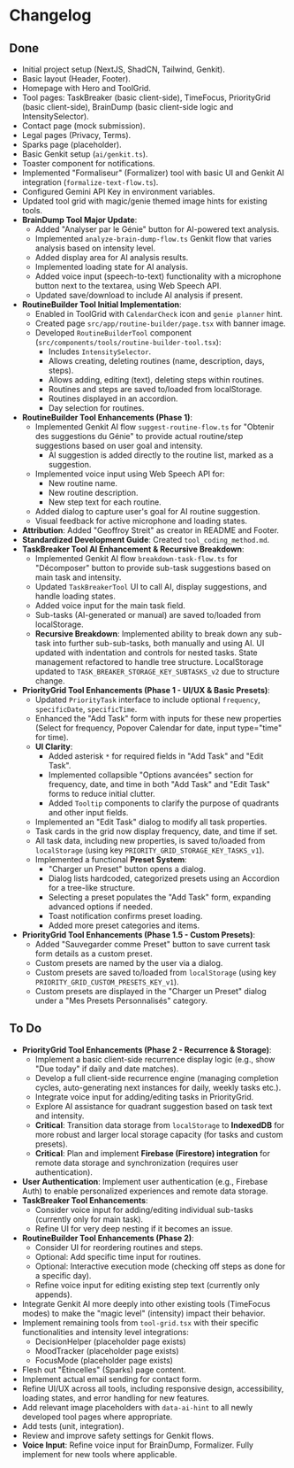 
# Changelog

## Done

- Initial project setup (NextJS, ShadCN, Tailwind, Genkit).
- Basic layout (Header, Footer).
- Homepage with Hero and ToolGrid.
- Tool pages: TaskBreaker (basic client-side), TimeFocus, PriorityGrid (basic client-side), BrainDump (basic client-side logic and IntensitySelector).
- Contact page (mock submission).
- Legal pages (Privacy, Terms).
- Sparks page (placeholder).
- Basic Genkit setup (`ai/genkit.ts`).
- Toaster component for notifications.
- Implemented "Formaliseur" (Formalizer) tool with basic UI and Genkit AI integration (`formalize-text-flow.ts`).
- Configured Gemini API Key in environment variables.
- Updated tool grid with magic/genie themed image hints for existing tools.
- **BrainDump Tool Major Update**:
    - Added "Analyser par le Génie" button for AI-powered text analysis.
    - Implemented `analyze-brain-dump-flow.ts` Genkit flow that varies analysis based on intensity level.
    - Added display area for AI analysis results.
    - Implemented loading state for AI analysis.
    - Added voice input (speech-to-text) functionality with a microphone button next to the textarea, using Web Speech API.
    - Updated save/download to include AI analysis if present.
- **RoutineBuilder Tool Initial Implementation**:
    - Enabled in ToolGrid with `CalendarCheck` icon and `genie planner` hint.
    - Created page `src/app/routine-builder/page.tsx` with banner image.
    - Developed `RoutineBuilderTool` component (`src/components/tools/routine-builder-tool.tsx`):
        - Includes `IntensitySelector`.
        - Allows creating, deleting routines (name, description, days, steps).
        - Allows adding, editing (text), deleting steps within routines.
        - Routines and steps are saved to/loaded from localStorage.
        - Routines displayed in an accordion.
        - Day selection for routines.
- **RoutineBuilder Tool Enhancements (Phase 1)**:
    - Implemented Genkit AI flow `suggest-routine-flow.ts` for "Obtenir des suggestions du Génie" to provide actual routine/step suggestions based on user goal and intensity.
        - AI suggestion is added directly to the routine list, marked as a suggestion.
    - Implemented voice input using Web Speech API for:
        - New routine name.
        - New routine description.
        - New step text for each routine.
    - Added dialog to capture user's goal for AI routine suggestion.
    - Visual feedback for active microphone and loading states.
- **Attribution**: Added "Geoffroy Streit" as creator in README and Footer.
- **Standardized Development Guide**: Created `tool_coding_method.md`.
- **TaskBreaker Tool AI Enhancement & Recursive Breakdown**:
    - Implemented Genkit AI flow `breakdown-task-flow.ts` for "Décomposer" button to provide sub-task suggestions based on main task and intensity.
    - Updated `TaskBreakerTool` UI to call AI, display suggestions, and handle loading states.
    - Added voice input for the main task field.
    - Sub-tasks (AI-generated or manual) are saved to/loaded from localStorage.
    - **Recursive Breakdown**: Implemented ability to break down any sub-task into further sub-sub-tasks, both manually and using AI. UI updated with indentation and controls for nested tasks. State management refactored to handle tree structure. LocalStorage updated to `TASK_BREAKER_STORAGE_KEY_SUBTASKS_v2` due to structure change.
- **PriorityGrid Tool Enhancements (Phase 1 - UI/UX & Basic Presets)**:
    - Updated `PriorityTask` interface to include optional `frequency`, `specificDate`, `specificTime`.
    - Enhanced the "Add Task" form with inputs for these new properties (Select for frequency, Popover Calendar for date, input type="time" for time).
    - **UI Clarity**:
        - Added asterisk `*` for required fields in "Add Task" and "Edit Task".
        - Implemented collapsible "Options avancées" section for frequency, date, and time in both "Add Task" and "Edit Task" forms to reduce initial clutter.
        - Added `Tooltip` components to clarify the purpose of quadrants and other input fields.
    - Implemented an "Edit Task" dialog to modify all task properties.
    - Task cards in the grid now display frequency, date, and time if set.
    - All task data, including new properties, is saved to/loaded from `localStorage` (using key `PRIORITY_GRID_STORAGE_KEY_TASKS_v1`).
    - Implemented a functional **Preset System**:
        - "Charger un Preset" button opens a dialog.
        - Dialog lists hardcoded, categorized presets using an Accordion for a tree-like structure.
        - Selecting a preset populates the "Add Task" form, expanding advanced options if needed.
        - Toast notification confirms preset loading.
        - Added more preset categories and items.
- **PriorityGrid Tool Enhancements (Phase 1.5 - Custom Presets)**:
    - Added "Sauvegarder comme Preset" button to save current task form details as a custom preset.
    - Custom presets are named by the user via a dialog.
    - Custom presets are saved to/loaded from `localStorage` (using key `PRIORITY_GRID_CUSTOM_PRESETS_KEY_v1`).
    - Custom presets are displayed in the "Charger un Preset" dialog under a "Mes Presets Personnalisés" category.

## To Do

- **PriorityGrid Tool Enhancements (Phase 2 - Recurrence & Storage)**:
    - Implement a basic client-side recurrence display logic (e.g., show "Due today" if daily and date matches).
    - Develop a full client-side recurrence engine (managing completion cycles, auto-generating next instances for daily, weekly tasks etc.).
    - Integrate voice input for adding/editing tasks in PriorityGrid.
    - Explore AI assistance for quadrant suggestion based on task text and intensity.
    - **Critical**: Transition data storage from `localStorage` to **IndexedDB** for more robust and larger local storage capacity (for tasks and custom presets).
    - **Critical**: Plan and implement **Firebase (Firestore) integration** for remote data storage and synchronization (requires user authentication).
- **User Authentication**: Implement user authentication (e.g., Firebase Auth) to enable personalized experiences and remote data storage.
- **TaskBreaker Tool Enhancements**:
    - Consider voice input for adding/editing individual sub-tasks (currently only for main task).
    - Refine UI for very deep nesting if it becomes an issue.
- **RoutineBuilder Tool Enhancements (Phase 2)**:
    - Consider UI for reordering routines and steps.
    - Optional: Add specific time input for routines.
    - Optional: Interactive execution mode (checking off steps as done for a specific day).
    - Refine voice input for editing existing step text (currently only appends).
- Integrate Genkit AI more deeply into other existing tools (TimeFocus modes) to make the "magic level" (intensity) impact their behavior.
- Implement remaining tools from `tool-grid.tsx` with their specific functionalities and intensity level integrations:
    - DecisionHelper (placeholder page exists)
    - MoodTracker (placeholder page exists)
    - FocusMode (placeholder page exists)
- Flesh out "Étincelles" (Sparks) page content.
- Implement actual email sending for contact form.
- Refine UI/UX across all tools, including responsive design, accessibility, loading states, and error handling for new features.
- Add relevant image placeholders with `data-ai-hint` to all newly developed tool pages where appropriate.
- Add tests (unit, integration).
- Review and improve safety settings for Genkit flows.
- **Voice Input**: Refine voice input for BrainDump, Formalizer. Fully implement for new tools where applicable.
    

    
